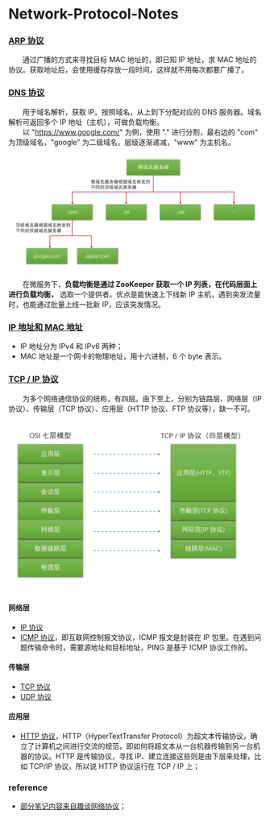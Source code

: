 # Network-Protocol-Notes

### [ARP 协议](https://github.com/martin-1992/Network-Protocol-Notes/tree/master/ARP%20%E5%8D%8F%E8%AE%AE%E8%8E%B7%E5%8F%96%20MAC%20%E5%9C%B0%E5%9D%80)
　　通过广播的方式来寻找目标 MAC 地址的，即已知 IP 地址，求 MAC 地址的协议。获取地址后，会使用缓存存放一段时间，这样就不用每次都要广播了。

### [DNS 协议](https://github.com/martin-1992/Network-Protocol-Notes/tree/master/DNS%20%E5%B7%A5%E4%BD%9C%E6%B5%81%E7%A8%8B)
　　用于域名解析，获取 IP。按照域名，从上到下分配对应的 DNS 服务器。域名解析可返回多个 IP 地址（主机），可做负载均衡。<br />
　　以 "https://www.google.com/" 为例，使用 "." 进行分割，最右边的 "com" 为顶级域名，"google" 为二级域名，层级逐渐递减，"www" 为主机名。

![avatar](./DNS%20工作流程/photo_2.png)

　　在微服务下，**负载均衡是通过 ZooKeeper 获取一个 IP 列表，在代码层面上进行负载均衡，** 选取一个提供者。优点是能快速上下线新 IP 主机，遇到突发流量时，也能通过批量上线一批新 IP，应该突发情况。

### [IP 地址和 MAC 地址](https://github.com/martin-1992/Network-Protocol-Notes/tree/master/IP%20%E5%92%8C%20MAC)

- IP 地址分为 IPv4 和 IPv6 两种；
- MAC 地址是一个网卡的物理地址，用十六进制，6 个 byte 表示。

### [TCP / IP 协议](https://github.com/martin-1992/Network-Protocol-Notes/tree/master/TCP-IP%20%E5%8D%8F%E8%AE%AE)
　　为多个网络通信协议的统称，有四层。由下至上，分别为链路层、网络层（IP 协议）、传输层（TCP 协议）、应用层（HTTP 协议、FTP 协议等），缺一不可。

![avatar](./TCP-IP%20协议/photo_2.png)

#### 网络层

- [IP 协议]()
- [ICMP 协议](https://github.com/martin-1992/Network-Protocol-Notes/tree/master/ICMP%20%E4%B8%8E%20PING%20%E6%B5%81%E7%A8%8B%E8%A7%A3%E6%9E%90)，即互联网控制报文协议，ICMP 报文是封装在 IP 包里。在遇到问题传输命令时，需要源地址和目标地址，PING 是基于 ICMP 协议工作的。

#### 传输层

- [TCP 协议](https://github.com/martin-1992/Network-Protocol-Notes/tree/master/TCP%20%E5%8D%8F%E8%AE%AE)
- [UDP 协议](https://github.com/martin-1992/Network-Protocol-Notes/tree/master/UDP%20%E5%8D%8F%E8%AE%AE)

#### 应用层

- [HTTP 协议](https://github.com/martin-1992/Network-Protocol-Notes/tree/master/HTTP%20%E5%8D%8F%E8%AE%AE)，HTTP（HyperTextTransfer Protocol）为超文本传输协议，确立了计算机之间进行交流的规范，即如何将超文本从一台机器传输到另一台机器的协议。HTTP 是传输协议，寻找 IP、建立连接这些则是由下层来处理，比如 TCP/IP 协议，所以说 HTTP 协议运行在 TCP / IP 上；

### reference

- [部分笔记内容来自趣谈网络协议](https://time.geekbang.org/column/intro/85)；

